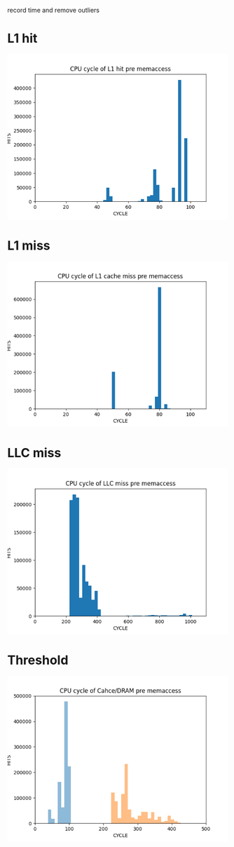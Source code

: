 record time and remove outliers

# L1 hit

![L1_hit](./result/11.png)

# L1 miss

![L1_miss](./result/22.png)

# LLC miss

![LLC_miss](./result/33.png)

# Threshold

![Threshold](./result/1and3.png)
